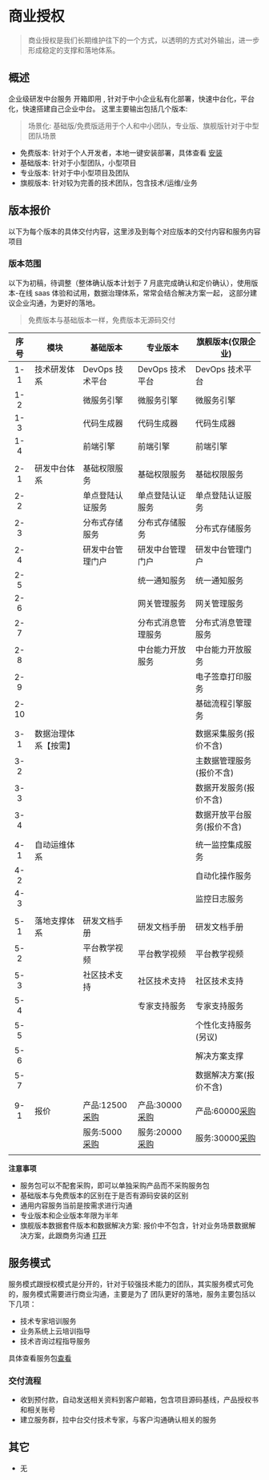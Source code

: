 # 商业授权

> 商业授权是我们长期维护往下的一个方式，以透明的方式对外输出，进一步形成稳定的支撑和落地体系。

## 概述

企业级研发中台服务 开箱即用 , 针对于中小企业私有化部署，快速中台化，平台化，快速搭建自己企业中台。
这里主要输出包括几个版本:

> 场景化: 基础版/免费版适用于个人和中小团队，专业版、旗舰版针对于中型团队场景

- 免费版本: 针对于个人开发者，本地一键安装部署，具体查看 [安装](../env/development/README.md)
- 基础版本: 针对于小型团队，小型项目
- 专业版本: 针对于中小型项目及团队
- 旗舰版本: 针对较为完善的技术团队，包含技术/运维/业务

<!-- 这里查看每个版本交付 [查看](./01_%E7%89%88%E6%9C%AC%E5%86%85%E5%AE%B9.md) -->

<!-- 具体产品请查看产品体系 [打开](../platform/README.md) -->

## 版本报价

以下为每个版本的具体交付内容，这里涉及到每个对应版本的交付内容和服务内容项目

### 版本范围

以下为初稿，待调整（整体确认版本计划于 7 月底完成确认和定价确认），使用版本-在线 saas 体验和试用，数据治理体系，常常会结合解决方案一起，
这部分建议企业沟通，为更好的落地。

> 免费版本与基础版本一样，免费版本无源码交付

| 序号 | 模块                 | 基础版本                   | 专业版本                    | 旗舰版本(仅限企业)          |
| :--: | -------------------- | -------------------------- | --------------------------- | --------------------------- |
| 1-1  | 技术研发体系         | DevOps 技术平台            | DevOps 技术平台             | DevOps 技术平台             |
| 1-2  |                      | 微服务引擎                 | 微服务引擎                  | 微服务引擎                  |
| 1-3  |                      | 代码生成器                 | 代码生成器                  | 代码生成器                  |
| 1-4  |                      | 前端引擎                   | 前端引擎                    | 前端引擎                    |
|      |                      |                            |                             |                             |
| 2-1  | 研发中台体系         | 基础权限服务               | 基础权限服务                | 基础权限服务                |
| 2-2  |                      | 单点登陆认证服务           | 单点登陆认证服务            | 单点登陆认证服务            |
| 2-3  |                      | 分布式存储服务             | 分布式存储服务              | 分布式存储服务              |
| 2-4  |                      | 研发中台管理门户           | 研发中台管理门户            | 研发中台管理门户            |
| 2-5  |                      |                            | 统一通知服务                | 统一通知服务                |
| 2-6  |                      |                            | 网关管理服务                | 网关管理服务                |
| 2-7  |                      |                            | 分布式消息管理服务          | 分布式消息管理服务          |
| 2-8  |                      |                            | 中台能力开放服务            | 中台能力开放服务            |
| 2-9  |                      |                            |                             | 电子签章打印服务            |
| 2-10 |                      |                            |                             | 基础流程引擎服务            |
|      |                      |                            |                             |                             |
| 3-1  | 数据治理体系【按需】 |                            |                             | 数据采集服务(报价不含)      |
| 3-2  |                      |                            |                             | 主数据管理服务(报价不含)    |
| 3-3  |                      |                            |                             | 数据开发服务(报价不含)      |
| 3-4  |                      |                            |                             | 数据开放平台服务(报价不含)  |
|      |                      |                            |                             |                             |
| 4-1  | 自动运维体系         |                            |                             | 统一监控集成服务            |
| 4-2  |                      |                            |                             | 自动化操作服务              |
| 4-3  |                      |                            |                             | 监控日志服务                |
|      |                      |                            |                             |                             |
| 5-1  | 落地支撑体系         | 研发文档手册               | 研发文档手册                | 研发文档手册                |
| 5-2  |                      | 平台教学视频               | 平台教学视频                | 平台教学视频                |
| 5-3  |                      | 社区技术支持               | 社区技术支持                | 社区技术支持                |
| 5-4  |                      |                            | 专家支持服务                | 专家支持服务                |
| 5-5  |                      |                            |                             | 个性化支持服务(另议)        |
| 5-6  |                      |                            |                             | 解决方案支撑                |
| 5-7  |                      |                            |                             | 数据解决方案(报价不含)      |
|      |                      |                            |                             |                             |
| 9-1  | 报价                 | 产品:12500[采购][base_01]  | 产品:30000[采购][base_02]   | 产品:60000[采购][base_03]   |
|      |                      | 服务:5000[采购][base_01_s] | 服务:20000[采购][base_02_s] | 服务:30000[采购][base_03_s] |
|      |                      |                            |                             |                             |

[base_00]: http://cloud.linesno.com
[base_01]: http://cloud.linesno.com
[base_01_s]: http://cloud.linesno.com
[base_02]: http://cloud.linesno.com
[base_02_s]: http://cloud.linesno.com
[base_03]: http://cloud.linesno.com
[base_03_s]: http://cloud.linesno.com

**注意事项**

- 服务包可以不配套采购，即可以单独采购产品而不采购服务包
- 基础版本与免费版本的区别在于是否有源码安装的区别
- 通用内容服务当前是按需求进行沟通
- 专业版本和企业版本年限为半年
- 旗舰版本数据套件版本和数据解决方案: 报价中不包含，针对业务场景数据解决方案，此跟商务沟通 [打开](#)

<!-- 针对不同的版本的报价和服务，主要包括以下主要内容： -->

<!-- <div class="prices_table"> -->

<!-- | 序号 |   版本   | 产品内容                                 |      采购       | 服务包     | 备注 | -->
<!-- | :--: | :------: | ---------------------------------------- | :-------------: | ---------- | ---- | -->
<!-- |  1   | 免费版本 | 微服务引擎，代码生成平台等，技术研发体系 | [采购][base_00] | 社区群支持 |      | -->
<!-- |  2   | 基础版本 | 微服务引擎，代码生成平台等，技术研发体系 | [采购][base_01] |            |      | -->
<!-- |  3   | 专业版本 | 基于基础版本，存储、事务等，自动化等     | [采购][base_02] |            |      | -->
<!-- |  4   | 旗舰版本 | 运维监控整体套件演示版本整体套件         | [采购][base_03] | 商务       |      | -->

<!-- </div> -->

<!-- [base_00]: http://cloud.linesno.com -->
<!-- [base_01]: http://cloud.linesno.com -->
<!-- [base_02]: http://cloud.linesno.com -->
<!-- [base_03]: http://cloud.linesno.com -->

<!-- - 免费版本与基础版本一样，免费版本无源码交付 -->
<!-- - 服务包年限为半年 -->
<!-- - 数据套件版本: 包含在旗舰版本里面针对业务场景解决方案，主要跟商务沟通 [打开](#) -->

## 服务模式

服务模式跟授权模式是分开的，针对于较强技术能力的团队，其实服务模式可免的，服务模式需要进行商业沟通，主要是为了
团队更好的落地，服务主要包括以下几项：

- 技术专家培训服务
- 业务系统上云培训指导
- 技术咨询过程指导服务

具体查看服务包[查看](./03_%E6%9C%8D%E5%8A%A1%E5%86%85%E5%AE%B9.md)

### 交付流程

- 收到预付款，自动发送相关资料到客户邮箱，包含项目源码基线，产品授权书和相关账号
- 建立服务群，拉中台交付技术专家，与客户沟通确认相关的服务

## 其它

- 无

<style type="css">
.prices_table table{
  th:first-of-type {
      width: 50px;
  }
  th:nth-of-type(2) {
      width: 120px;
  }
}
</style>
